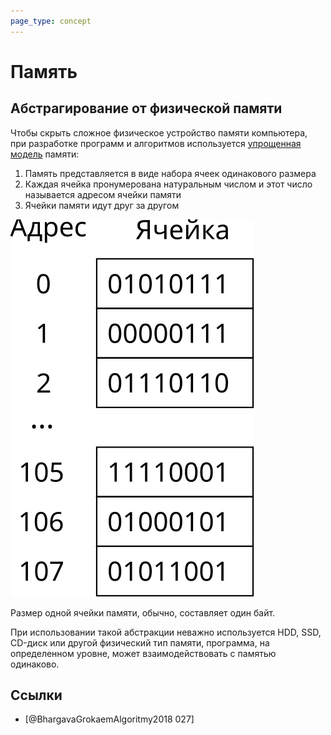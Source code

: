 ```yaml
---
page_type: concept
---
```


# Память

## Абстрагирование от физической памяти

Чтобы скрыть сложное физическое устройство памяти компьютера, при разработке программ и алгоритмов используется [упрощенная модель]([[20221029234239]]) памяти:

1. Память представляется в виде набора ячеек одинакового размера
2. Каждая ячейка пронумерована натуральным числом и этот число называется адресом ячейки памяти
3. Ячейки памяти идут друг за другом

![](images/memory01.svg)

Размер одной ячейки памяти, обычно, составляет один байт.

При использовании такой абстракции неважно используется HDD, SSD, CD-диск или другой физический тип памяти, программа, на определенном уровне, может взаимодействовать с памятью одинаково.

## Ссылки

- [@BhargavaGrokaemAlgoritmy2018 027]

